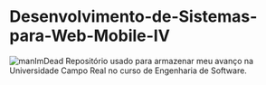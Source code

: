 # Desenvolvimento-de-Sistemas-para-Web-Mobile-IV
![manImDead](https://i.pinimg.com/736x/f2/24/06/f22406ccf55e288953389fb7b5d86297.jpg)
Repositório usado para armazenar meu avanço na Universidade Campo Real no curso de Engenharia de Software.

